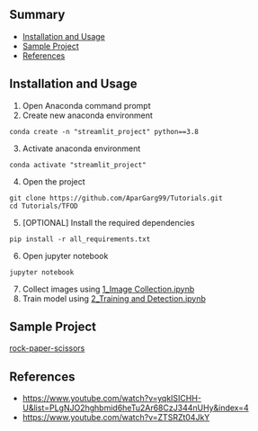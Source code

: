 ## Summary
  - [Installation and Usage](#installation-and-usage)
  - [Sample Project](#sample-project)
  - [References](#references)
  
## Installation and Usage
1. Open Anaconda command prompt
2. Create new anaconda environment
```
conda create -n "streamlit_project" python==3.8
```
3. Activate anaconda environment
```
conda activate "streamlit_project"
```
4. Open the project
```
git clone https://github.com/AparGarg99/Tutorials.git
cd Tutorials/TFOD
```
5. [OPTIONAL] Install the required dependencies
```
pip install -r all_requirements.txt
```
6. Open jupyter notebook
```
jupyter notebook
```
7. Collect images using [1_Image Collection.ipynb](https://github.com/AparGarg99/Tutorials/blob/master/TFOD/1_Image%20Collection.ipynb)
8. Train model using [2_Training and Detection.ipynb](https://github.com/AparGarg99/Tutorials/blob/master/TFOD/2_Training%20and%20Detection.ipynb)

## Sample Project
[rock-paper-scissors](https://github.com/AparGarg99/RPSGame)
## References
* https://www.youtube.com/watch?v=yqkISICHH-U&list=PLgNJO2hghbmid6heTu2Ar68CzJ344nUHy&index=4
* https://www.youtube.com/watch?v=ZTSRZt04JkY
